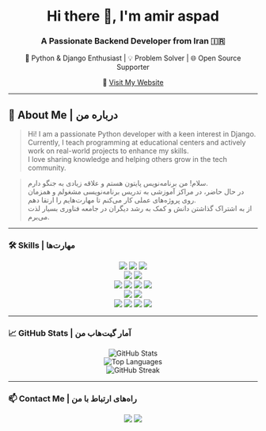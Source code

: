 <h1 align="center">Hi there 👋, I'm amir aspad</h1>
<h3 align="center">A Passionate Backend Developer from Iran 🇮🇷</h3>

<p align="center">
  🐍 Python & Django Enthusiast | 💡 Problem Solver | 🌐 Open Source Supporter  
</p>

<p align="center">
  🔗 <a href="https://amir-aspad.github.io/">Visit My Website</a>
</p>

---

## 📖 About Me | درباره من

> Hi! I am a passionate Python developer with a keen interest in Django.  
> Currently, I teach programming at educational centers and actively work on real-world projects to enhance my skills.  
> I love sharing knowledge and helping others grow in the tech community.

> سلام! من برنامه‌نویس پایتون هستم و علاقه زیادی به جنگو دارم.  
> در حال حاضر، در مراکز آموزشی به تدریس برنامه‌نویسی مشغولم و همزمان روی پروژه‌های عملی کار می‌کنم تا مهارت‌هایم را ارتقا دهم.  
> از به اشتراک گذاشتن دانش و کمک به رشد دیگران در جامعه فناوری بسیار لذت می‌برم.

---

### 🛠 Skills | مهارت‌ها

<p align="center">
  <img src="https://img.shields.io/badge/Python-3776AB?style=for-the-badge&logo=python&logoColor=white" />
  <img src="https://img.shields.io/badge/PHP-777BB4?style=for-the-badge&logo=php&logoColor=white" />
  <img src="https://img.shields.io/badge/C%23-239120?style=for-the-badge&logo=c_sharp&logoColor=white" />
  <br>
  <img src="https://img.shields.io/badge/Django-092E20?style=for-the-badge&logo=django&logoColor=white" />
  <img src="https://img.shields.io/badge/Flask-000000?style=for-the-badge&logo=flask&logoColor=white" />
  <br>
  <img src="https://img.shields.io/badge/HTML5-E34F26?style=for-the-badge&logo=html5&logoColor=white" />
  <img src="https://img.shields.io/badge/CSS3-1572B6?style=for-the-badge&logo=css3&logoColor=white" />
  <img src="https://img.shields.io/badge/Tailwind_CSS-38B2AC?style=for-the-badge&logo=tailwind-css&logoColor=white" />
  <img src="https://img.shields.io/badge/Bootstrap-7952B3?style=for-the-badge&logo=bootstrap&logoColor=white" />
  <br/>
  <img src="https://img.shields.io/badge/Git-F05032?style=for-the-badge&logo=git&logoColor=white" />
  <img src="https://img.shields.io/badge/Docker-2496ED?style=for-the-badge&logo=docker&logoColor=white" />
  <br>
  <img src="https://img.shields.io/badge/MySQL-4479A1?style=for-the-badge&logo=mysql&logoColor=white" />
  <img src="https://img.shields.io/badge/SQL-336791?style=for-the-badge&logo=sql&logoColor=white" />
  <img src="https://img.shields.io/badge/Redis-DC382D?style=for-the-badge&logo=redis&logoColor=white" />
  <img src="https://img.shields.io/badge/PostgreSQL-336791?style=for-the-badge&logo=postgresql&logoColor=white" />
</p>

---

### 📈 GitHub Stats | آمار گیت‌هاب من

<p align="center">
  <!-- GitHub Stats -->
  <img src="https://github-readme-stats.vercel.app/api?username=amir-aspad&show_icons=true&theme=radical" alt="GitHub Stats" />

  <!-- Most Used Languages -->
  <br/>
  <img src="https://github-readme-stats.vercel.app/api/top-langs/?username=amir-aspad&layout=compact&theme=radical" alt="Top Languages" />

  <!-- GitHub Streaks -->
  <br/>
  <img src="https://github-readme-streak-stats.herokuapp.com/?user=amir-aspad&theme=radical" alt="GitHub Streak" />
</p>

---

### 📫 Contact Me | راه‌های ارتباط با من

<p align="center">
  <a href="mailto:amiraspad1380@gmail.com"><img src="https://img.shields.io/badge/Email-D14836?style=for-the-badge&logo=gmail&logoColor=white"/></a>
  <a href="https://t.me/amir_aspad"><img src="https://img.shields.io/badge/Telegram-2CA5E0?style=for-the-badge&logo=telegram&logoColor=white"/></a>
</p>
